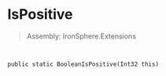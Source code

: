 ﻿

# IsPositive

> Assembly: IronSphere.Extensions



```


public static BooleanIsPositive(Int32 this)
```